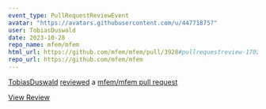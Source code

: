 ```yaml
---
event_type: PullRequestReviewEvent
avatar: "https://avatars.githubusercontent.com/u/44771875?"
user: TobiasDuswald
date: 2023-10-28
repo_name: mfem/mfem
html_url: https://github.com/mfem/mfem/pull/3928#pullrequestreview-1702817664
repo_url: https://github.com/mfem/mfem
---
```


<a href='https://github.com/TobiasDuswald' target='_blank'>TobiasDuswald</a> <a href='https://github.com/mfem/mfem/pull/3928#pullrequestreview-1702817664' target='_blank'>reviewed</a> a <a href='https://github.com/mfem/mfem/pull/3928' target='_blank'>mfem/mfem pull request</a>

<small></small>

<a href='https://github.com/mfem/mfem/pull/3928#pullrequestreview-1702817664' target='_blank'>View Review</a>